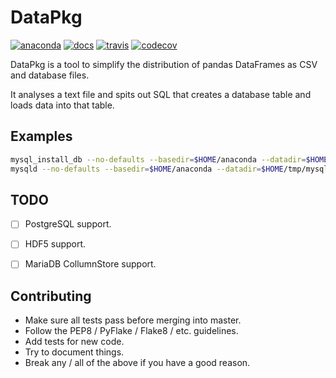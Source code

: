 # DataPkg

[![anaconda](https://anaconda.org/kimlab/datapkg/badges/version.svg?style=flat-square)](https://anaconda.org/kimlab/datapkg)
[![docs](https://img.shields.io/badge/docs-latest-blue.svg?style=flat-square&?version=latest)](http://kimlaborg.github.io/datapkg)
[![travis](https://img.shields.io/travis/kimlaborg/datapkg.svg?style=flat-square)](https://travis-ci.org/kimlaborg/datapkg)
[![codecov](https://img.shields.io/codecov/c/github/kimlaborg/datapkg.svg?style=flat-square)](https://codecov.io/gh/kimlaborg/datapkg)

DataPkg is a tool to simplify the distribution of pandas DataFrames as CSV and database files.

It analyses a text file and spits out SQL that creates a database table and loads data into that table.


## Examples

```bash
mysql_install_db --no-defaults --basedir=$HOME/anaconda --datadir=$HOME/tmp/mysql_db
mysqld --no-defaults --basedir=$HOME/anaconda --datadir=$HOME/tmp/mysql_db
```

## TODO

- [ ] PostgreSQL support.
- [ ] HDF5 support.
- [ ] MariaDB CollumnStore support.


## Contributing

- Make sure all tests pass before merging into master.
- Follow the PEP8 / PyFlake / Flake8 / etc. guidelines.
- Add tests for new code.
- Try to document things.
- Break any / all of the above if you have a good reason.
